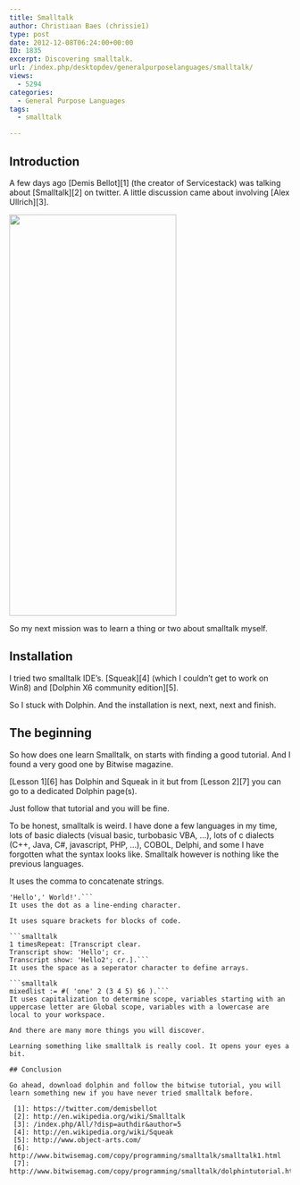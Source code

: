 ```yaml
---
title: Smalltalk
author: Christiaan Baes (chrissie1)
type: post
date: 2012-12-08T06:24:00+00:00
ID: 1835
excerpt: Discovering smalltalk.
url: /index.php/desktopdev/generalpurposelanguages/smalltalk/
views:
  - 5294
categories:
  - General Purpose Languages
tags:
  - smalltalk

---
```

## Introduction

A few days ago [Demis Bellot][1] (the creator of Servicestack) was talking about [Smalltalk][2] on twitter. A little discussion came about involving [Alex Ullrich][3].

<div class="image_block">
  <a href="https://lessthandot.z19.web.core.windows.net/wp-content/uploads/users/chrissie1/smalltalk/smalltalk1.png?mtime=1354953430"><img alt="" src="https://lessthandot.z19.web.core.windows.net/wp-content/uploads/users/chrissie1/smalltalk/smalltalk1.png?mtime=1354953430" width="299" height="718" /></a>
</div>

So my next mission was to learn a thing or two about smalltalk myself. 

## Installation

I tried two smalltalk IDE&#8217;s. [Squeak][4] (which I couldn&#8217;t get to work on Win8) and [Dolphin X6 community edition][5].

So I stuck with Dolphin. And the installation is next, next, next and finish.

## The beginning

So how does one learn Smalltalk, on starts with finding a good tutorial. And I found a very good one by Bitwise magazine. 

[Lesson 1][6] has Dolphin and Squeak in it but from [Lesson 2][7] you can go to a dedicated Dolphin page(s).

Just follow that tutorial and you will be fine. 

To be honest, smalltalk is weird. I have done a few languages in my time, lots of basic dialects (visual basic, turbobasic VBA, &#8230;), lots of c dialects (C++, Java, C#, javascript, PHP, &#8230;), COBOL, Delphi, and some I have forgotten what the syntax looks like. Smalltalk however is nothing like the previous languages. 

It uses the comma to concatenate strings.

```smalltalk
'Hello',' World!'.```
It uses the dot as a line-ending character.

It uses square brackets for blocks of code.

```smalltalk
1 timesRepeat: [Transcript clear.
Transcript show: 'Hello'; cr.
Transcript show: 'Hello2'; cr.].```
It uses the space as a seperator character to define arrays.

```smalltalk
mixedlist := #( 'one' 2 (3 4 5) $6 ).```
It uses capitalization to determine scope, variables starting with an uppercase letter are Global scope, variables with a lowercase are local to your workspace.

And there are many more things you will discover. 

Learning something like smalltalk is really cool. It opens your eyes a bit. 

## Conclusion

Go ahead, download dolphin and follow the bitwise tutorial, you will learn something new if you have never tried smalltalk before.

 [1]: https://twitter.com/demisbellot
 [2]: http://en.wikipedia.org/wiki/Smalltalk
 [3]: /index.php/All/?disp=authdir&author=5
 [4]: http://en.wikipedia.org/wiki/Squeak
 [5]: http://www.object-arts.com/
 [6]: http://www.bitwisemag.com/copy/programming/smalltalk/smalltalk1.html
 [7]: http://www.bitwisemag.com/copy/programming/smalltalk/dolphintutorial.html